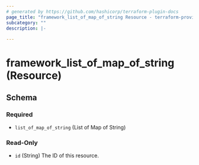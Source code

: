 ```yaml
---
# generated by https://github.com/hashicorp/terraform-plugin-docs
page_title: "framework_list_of_map_of_string Resource - terraform-provider-framework"
subcategory: ""
description: |-
  
---
```


# framework_list_of_map_of_string (Resource)





<!-- schema generated by tfplugindocs -->
## Schema

### Required

- `list_of_map_of_string` (List of Map of String)

### Read-Only

- `id` (String) The ID of this resource.


